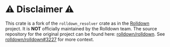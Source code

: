 # ⚠️ Disclaimer ⚠️

This crate is a fork of the `rolldown_resolver` crate as in the [Rolldown](https://rolldown.rs/) project. It is **NOT** officially maintained by the Rolldown team. The source repository for the original project can be found here: [rolldown/rolldown](https://github.com/rolldown/rolldown/). See [rolldown/rolldown#3227](https://github.com/rolldown/rolldown/issues/3227) for more context.
